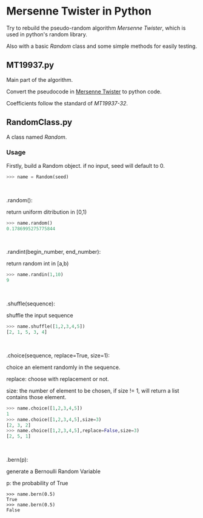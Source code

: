 # Mersenne Twister in Python 

Try to rebuild the pseudo-random algorithm *Mersenne Twister*, which is used in python's random library. 

Also with a basic *Random* class and some simple methods for easily testing.

## MT19937.py 

Main part of the algorithm.

Convert the pseudocode in [Mersenne Twister](https://en.wikipedia.org/wiki/Mersenne_Twister) to python code.

Coefficients follow the standard of *MT19937-32*.

## RandomClass.py 

A class named *Random*.

### Usage
Firstly, build a Random object. if no input, seed will default to 0.
``` python
>>> name = Random(seed)
```

&nbsp;

.random():

return uniform ditribution in [0,1)
``` python
>>> name.random()
0.1786995275775844
```

&nbsp;

.randint(begin_number, end_number):

return random int in [a,b)
``` python
>>> name.randin(1,10)
9
```

&nbsp;

.shuffle(sequence):

shuffle the input sequence
``` python
>>> name.shuffle([1,2,3,4,5])
[2, 1, 5, 3, 4]
```

&nbsp;

.choice(sequence, replace=True, size=1):

choice an element randomly in the sequence.

replace: choose with replacement or not.

size: the number of element to be chosen, if size != 1, will return a list contains those element.
``` python
>>> name.choice([1,2,3,4,5])
1
>>> name.choice([1,2,3,4,5],size=3)
[2, 3, 2]
>>> name.choice([1,2,3,4,5],replace=False,size=3)
[2, 5, 1]
```

&nbsp;

.bern(p):

generate a Bernoulli Random Variable

p: the probability of True

```
>>> name.bern(0.5)
True
>>> name.bern(0.5)
False
```







